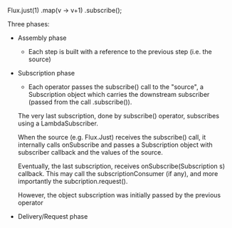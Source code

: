 
Flux.just(1)
    .map(v -> v+1)
    .subscribe();

Three phases:
- Assembly phase
  - Each step is built with a reference to the previous step (i.e. the source)

- Subscription phase
  - Each operator passes the subscribe() call to the "source", a Subscription object
  which carries the downstream subscriber (passed from the call .subscribe()).

  The very last subscription, done by subscribe() operator, subscribes using a LambdaSubscriber.

  When the source (e.g. Flux.Just) receives the subscribe() call, it internally calls onSubscribe and
  passes a Subscription object with subscriber callback and the values of the source.

  Eventually, the last subscription, receives onSubscribe(Subscription s) callback. This may call the subscriptionConsumer (if any), and more importantly the subcription.request(<???>).

  However, the object subscription was initially passed by the previous operator

- Delivery/Request phase
